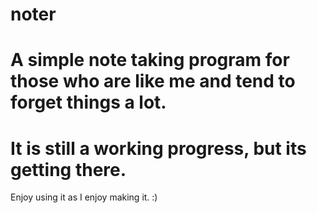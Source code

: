 # noter

# A simple note taking program for those who are like me and tend to forget things a lot.
# It is still a working progress, but its getting there.

Enjoy using it as I enjoy making it. :)
